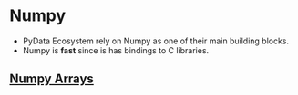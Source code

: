 # Numpy
- PyData Ecosystem rely on Numpy as one of their main building blocks.
- Numpy is **fast** since is has bindings to C libraries.
## [Numpy Arrays]()
